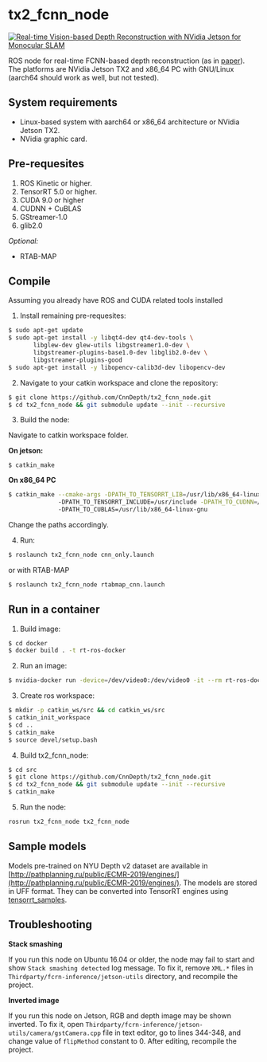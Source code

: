 # tx2_fcnn_node

[![Real-time Vision-based Depth Reconstruction with NVidia Jetson for Monocular SLAM](https://img.youtube.com/vi/ayjvfzm-C7s/maxresdefault.jpg)](https://www.youtube.com/watch?v=ayjvfzm-C7s)

ROS node for real-time FCNN-based depth reconstruction (as in [paper](https://arxiv.org/abs/1907.07210)). The platforms are NVidia Jetson TX2 and x86_64 PC with GNU/Linux (aarch64 should work as well, but not tested). 

## System requirements

* Linux-based system with aarch64 or x86_64 architecture or NVidia Jetson TX2.
* NVidia graphic card.

## Pre-requesites

1) ROS Kinetic or higher.
2) TensorRT 5.0 or higher.
3) CUDA 9.0 or higher
4) CUDNN + CuBLAS
5) GStreamer-1.0
6) glib2.0

*Optional:*
* RTAB-MAP

## Compile

Assuming you already have ROS and CUDA related tools installed

1) Install remaining pre-requesites:

```bash
$ sudo apt-get update
$ sudo apt-get install -y libqt4-dev qt4-dev-tools \ 
       libglew-dev glew-utils libgstreamer1.0-dev \ 
       libgstreamer-plugins-base1.0-dev libglib2.0-dev \
       libgstreamer-plugins-good
$ sudo apt-get install -y libopencv-calib3d-dev libopencv-dev 

```

2) Navigate to your catkin workspace and clone the repository:

```bash
$ git clone https://github.com/CnnDepth/tx2_fcnn_node.git
$ cd tx2_fcnn_node && git submodule update --init --recursive
```

3) Build the node:

Navigate to catkin workspace folder.

**On jetson:**

```console 
$ catkin_make
```

**On x86_64 PC**
```bash
$ catkin_make --cmake-args -DPATH_TO_TENSORRT_LIB=/usr/lib/x86_64-linux-gnu \ 
              -DPATH_TO_TENSORRT_INCLUDE=/usr/include -DPATH_TO_CUDNN=/usr/lib/x86_64-linux-gnu \ 
              -DPATH_TO_CUBLAS=/usr/lib/x86_64-linux-gnu
```

Change the paths accordingly.

4) Run:

```bash
$ roslaunch tx2_fcnn_node cnn_only.launch
```

or with RTAB-MAP

```bash
$ roslaunch tx2_fcnn_node rtabmap_cnn.launch
```
## Run in a container

1) Build image:
```bash
$ cd docker
$ docker build . -t rt-ros-docker
```
2) Run an image:
```bash
$ nvidia-docker run -device=/dev/video0:/dev/video0 -it --rm rt-ros-docker
```
3) Create ros workspace:
```bash
$ mkdir -p catkin_ws/src && cd catkin_ws/src
$ catkin_init_workspace
$ cd ..
$ catkin_make
$ source devel/setup.bash
```
4) Build tx2_fcnn_node:
```bash
$ cd src
$ git clone https://github.com/CnnDepth/tx2_fcnn_node.git
$ cd tx2_fcnn_node && git submodule update --init --recursive
$ catkin_make
```
5) Run the node:
```bash
rosrun tx2_fcnn_node tx2_fcnn_node
```

## Sample models

Models pre-trained on NYU Depth v2 dataset are available in [http://pathplanning.ru/public/ECMR-2019/engines/](http://pathplanning.ru/public/ECMR-2019/engines/). The models are stored in UFF format. They can be converted into TensorRT engines using [tensorrt_samples](https://github.com/CnnDepth/tensorrt_samples/tree/master/sampleUffFCRN).

## Troubleshooting

**Stack smashing**

If you run this node on Ubuntu 16.04 or older, the node may fail to start and show `Stack smashing detected` log message. To fix it, remove `XML.*` files in `Thirdparty/fcrn-inference/jetson-utils` directory, and recompile the project.

**Inverted image**

If you run this node on Jetson, RGB and depth image may be shown inverted. To fix it, open `Thirdparty/fcrn-inference/jetson-utils/camera/gstCamera.cpp` file in text editor, go to lines 344-348, and change value of `flipMethod` constant to 0. After editing, recompile the project.
